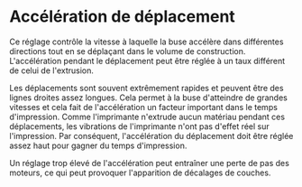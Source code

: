 Accélération de déplacement
====
Ce réglage contrôle la vitesse à laquelle la buse accélère dans différentes directions tout en se déplaçant dans le volume de construction. L'accélération pendant le déplacement peut être réglée à un taux différent de celui de l'extrusion.

Les déplacements sont souvent extrêmement rapides et peuvent être des lignes droites assez longues. Cela permet à la buse d'atteindre de grandes vitesses et cela fait de l'accélération un facteur important dans le temps d'impression. Comme l'imprimante n'extrude aucun matériau pendant ces déplacements, les vibrations de l'imprimante n'ont pas d'effet réel sur l'impression. Par conséquent, l'accélération du déplacement doit être réglée assez haut pour gagner du temps d'impression.

Un réglage trop élevé de l'accélération peut entraîner une perte de pas des moteurs, ce qui peut provoquer l'apparition de décalages de couches.
